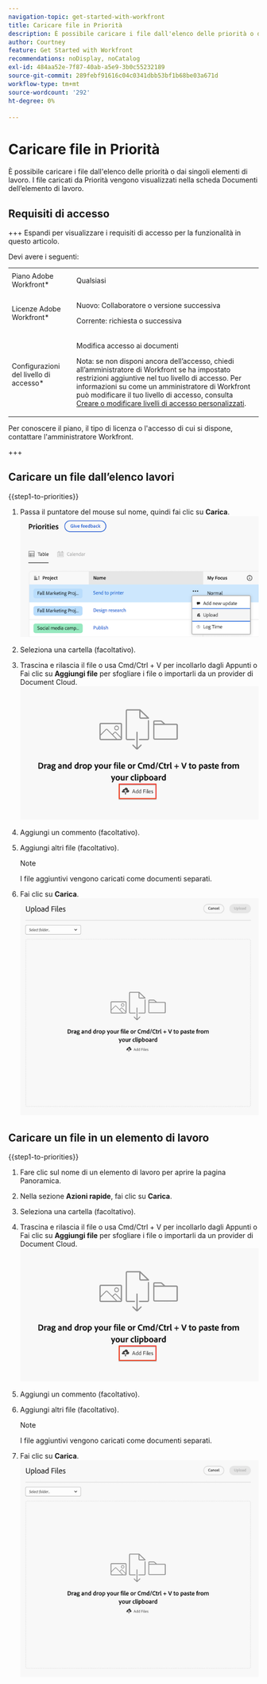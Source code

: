 ```yaml
---
navigation-topic: get-started-with-workfront
title: Caricare file in Priorità
description: È possibile caricare i file dall'elenco delle priorità o dai singoli elementi di lavoro. I file caricati da Priorità vengono visualizzati nella scheda Documenti dell’elemento di lavoro.
author: Courtney
feature: Get Started with Workfront
recommendations: noDisplay, noCatalog
exl-id: 484aa52e-7f87-40ab-a5e9-3b0c55232189
source-git-commit: 289febf91616c04c0341dbb53bf1b68be03a671d
workflow-type: tm+mt
source-wordcount: '292'
ht-degree: 0%

---
```


# Caricare file in Priorità

È possibile caricare i file dall&#39;elenco delle priorità o dai singoli elementi di lavoro. I file caricati da Priorità vengono visualizzati nella scheda Documenti dell’elemento di lavoro.

## Requisiti di accesso

+++ Espandi per visualizzare i requisiti di accesso per la funzionalità in questo articolo.

Devi avere i seguenti:

<table style="table-layout:auto"> 
 <col> 
 <col> 
 <tbody> 
  <tr> 
   <td role="rowheader">Piano Adobe Workfront*</td> 
   <td> <p> Qualsiasi</p> </td> 
  </tr> 
  <tr> 
   <td role="rowheader">Licenze Adobe Workfront*</td> 
   <td> 
   <p>Nuovo: Collaboratore o versione successiva</p> 
   <p>Corrente: richiesta o successiva</p> </td> 
  </tr> 
  <tr> 
   <td role="rowheader">Configurazioni del livello di accesso*</td> 
   <td> <p>Modifica accesso ai documenti</p> <p>Nota: se non disponi ancora dell’accesso, chiedi all’amministratore di Workfront se ha impostato restrizioni aggiuntive nel tuo livello di accesso. Per informazioni su come un amministratore di Workfront può modificare il tuo livello di accesso, consulta <a href="../../administration-and-setup/add-users/configure-and-grant-access/create-modify-access-levels.md" class="MCXref xref">Creare o modificare livelli di accesso personalizzati</a>.</p> </td> 
  </tr> 
 </tbody> 
</table>

Per conoscere il piano, il tipo di licenza o l&#39;accesso di cui si dispone, contattare l&#39;amministratore Workfront.

+++

## Caricare un file dall’elenco lavori

{{step1-to-priorities}}

1. Passa il puntatore del mouse sul nome, quindi fai clic su **Carica**.
   ![](assets/upload-file.png)
   <!--new screen for prod ![](assets/update-log-upload.png)-->
1. Seleziona una cartella (facoltativo).
1. Trascina e rilascia il file o usa Cmd/Ctrl + V per incollarlo dagli Appunti
o
Fai clic su **Aggiungi file** per sfogliare i file o importarli da un provider di Document Cloud.
   ![](assets/add-files.png)
1. Aggiungi un commento (facoltativo).
1. Aggiungi altri file (facoltativo).

   >[!NOTE]
   >
   >I file aggiuntivi vengono caricati come documenti separati.
1. Fai clic su **Carica**.
   ![](assets/upload-file-module.png)


## Caricare un file in un elemento di lavoro

{{step1-to-priorities}}

1. Fare clic sul nome di un elemento di lavoro per aprire la pagina Panoramica.
1. Nella sezione **Azioni rapide**, fai clic su **Carica**.
1. Seleziona una cartella (facoltativo).
1. Trascina e rilascia il file o usa Cmd/Ctrl + V per incollarlo dagli Appunti
o
Fai clic su **Aggiungi file** per sfogliare i file o importarli da un provider di Document Cloud.
   ![](assets/add-files.png)
1. Aggiungi un commento (facoltativo).
1. Aggiungi altri file (facoltativo).

   >[!NOTE]
   >
   >I file aggiuntivi vengono caricati come documenti separati.
1. Fai clic su **Carica**.
   ![](assets/upload-file-module.png)
